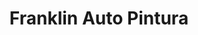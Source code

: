---
title: "Franklin Auto Pintura"
url: /santiago-de-los-caballeros/franklin-auto-pintura/
shop: Autowerkstatt
---